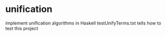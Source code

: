 # unification
implement unification algorithms in Haskell
testUnifyTerms.txt tells how to test this project
